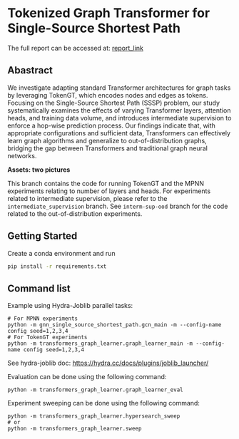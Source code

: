 # Tokenized Graph Transformer for Single-Source Shortest Path

The full report can be accessed at: [report_link]

[report_link]: https://drive.google.com/file/d/10nbWpSIPteXlJdt3Gf8qj4IKCWm-9b63/view?usp=sharing

## Abastract
We investigate adapting standard Transformer architectures for graph tasks by leveraging TokenGT, which encodes nodes and edges as tokens. Focusing on the Single-Source Shortest Path (SSSP) problem, our study systematically examines the effects of varying Transformer layers, attention heads, and training data volume, and introduces intermediate supervision to enforce a hop-wise prediction process. Our findings indicate that, with appropriate configurations and sufficient data, Transformers can effectively learn graph algorithms and generalize to out-of-distribution graphs, bridging the gap between Transformers and traditional graph neural networks.

**Assets: two pictures**

This branch contains the code for running TokenGT and the MPNN experiments relating to number of layers and heads. 
For experiments related to intermediate supervision, please refer to the `intermediate_supervision` branch.
See `interm-sup-ood` branch for the code related to the out-of-distribution experiments.

## Getting Started
Create a conda environment and run
```bash
pip install -r requirements.txt
```



## Command list

Example using Hydra-Joblib parallel tasks:

```
# For MPNN experiments
python -m gnn_single_source_shortest_path.gcn_main -m --config-name config seed=1,2,3,4
# For TokenGT experiments
python -m transformers_graph_learner.graph_learner_main -m --config-name config seed=1,2,3,4

```

See hydra-joblib doc: https://hydra.cc/docs/plugins/joblib_launcher/

Evaluation can be done using the following command:
```
python -m transformers_graph_learner.graph_learner_eval
```

Experiment sweeping can be done using the following command:
```
python -m transformers_graph_learner.hypersearch_sweep
# or
python -m transformers_graph_learner.sweep
``` 
